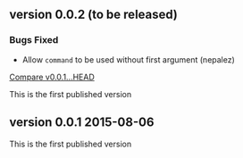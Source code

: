 ## version 0.0.2 (to be released)

### Bugs Fixed

* Allow `command` to be used without first argument (nepalez)

[Compare v0.0.1...HEAD](https://github.com/nepalez/faceter/compare/v0.0.1...HEAD)

This is the first published version

## version 0.0.1 2015-08-06

This is the first published version
